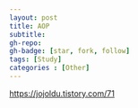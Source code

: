```yaml
---
layout: post
title: AOP
subtitle: 
gh-repo: 
gh-badge: [star, fork, follow]
tags: [Study]
categories : [Other]
---
```



https://jojoldu.tistory.com/71
